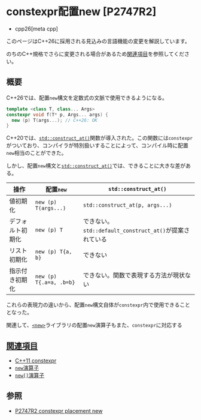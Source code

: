 # constexpr配置new [P2747R2]
* cpp26[meta cpp]

<!-- start lang caution -->

このページはC++26に採用される見込みの言語機能の変更を解説しています。

のちのC++規格でさらに変更される場合があるため[関連項目](#relative-page)を参照してください。

<!-- last lang caution -->

## 概要
C++26では、配置`new`構文を定数式の文脈で使用できるようになる。

```cpp
template <class T, class... Args>
constexpr void f(T* p, Args... args) {
  new (p) T(args...); // C++26: OK
}
```

C++20では、[`std::construct_at()`](/reference/memory/construct_at.md)関数が導入された。この関数には`constexpr`がついており、コンパイラが特別扱いすることによって、コンパイル時に配置`new`相当のことができた。

しかし、配置`new`構文と[`std::construct_at()`](/reference/memory/construct_at.md)では、できることに大きな差がある。

| 操作 | 配置`new` | `std::construct_at()` |
|------|-----------|-----------------------|
| 値初期化         | `new (p) T(args...)`    | `std::construct_at(p, args...)` |
| デフォルト初期化 | `new (p) T`             | できない。`std::default_construct_at()`が提案されている |
| リスト初期化     | `new (p) T{a, b}`       | できない |
| 指示付き初期化   | `new (p) T{.a=a, .b=b}` | できない。関数で表現する方法が現状ない |

これらの表現力の違いから、配置`new`構文自体が`constexpr`内で使用できることとなった。

関連して、[`<new>`](/reference/new.md)ライブラリの配置`new`演算子もまた、`constexpr`に対応する


## <a id="relative-page" href="#relative-page">関連項目</a>
- [C++11 constexpr](/lang/cpp11/constexpr.md)
- [`new`演算子](/reference/new/op_new.md)
- [`new[]`演算子](/reference/new/op_new[].md)


## 参照
- [P2747R2 constexpr placement new](https://open-std.org/jtc1/sc22/wg21/docs/papers/2024/p2747r2.html)
